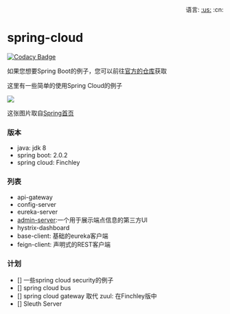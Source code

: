<div align="right">
  语言: 
  <a title="英文" href="README.md">:us:</a>
  :cn:
</div>

# spring-cloud

[![Codacy Badge](https://api.codacy.com/project/badge/Grade/f02c5dc5557d4fed8b88fc802e24a52f)](https://www.codacy.com/app/116749895/spring-cloud-examples?utm_source=github.com&amp;utm_medium=referral&amp;utm_content=JiangTJ/spring-cloud-examples&amp;utm_campaign=Badge_Grade)  

如果您想要Spring Boot的例子，您可以前往[官方的仓库](https://github.com/spring-projects/spring-boot)获取    

这里有一些简单的使用Spring Cloud的例子   

![](https://spring.io/img/homepage/diagram-distributed-systems.svg)    

这张图片取自[Spring首页](https://spring.io/)   

### 版本
- java: jdk 8
- spring boot: 2.0.2
- spring cloud: Finchley

### 列表
- api-gateway
- config-server
- eureka-server
- [admin-server](https://github.com/codecentric/spring-boot-admin):一个用于展示端点信息的第三方UI
- hystrix-dashboard
- base-client: 基础的eureka客户端
- feign-client: 声明式的REST客户端

### 计划
- [] 一些spring cloud security的例子
- [] spring cloud bus
- [] spring cloud gateway 取代 zuul: 在Finchley版中
- [] Sleuth Server

